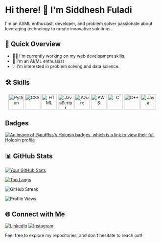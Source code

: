 # Hi there! 👋 I'm Siddhesh Fuladi
 
I'm an AI/ML enthusiast, developer, and problem solver passionate about leveraging technology to create innovative solutions.
 
## 🚀 Quick Overview
 
- 👨‍💻 I'm currently working on my web development skills.
- 🌱 I'm an AI/ML enthusiast
- 💡 I'm interested in problem solving and data science.
 
## 🛠️ Skills
<div align="center">
  <img src="https://upload.wikimedia.org/wikipedia/commons/c/c3/Python-logo-notext.svg" alt="Python" height="50"/>
  <img src="https://upload.wikimedia.org/wikipedia/commons/thumb/d/d5/CSS3_logo_and_wordmark.svg/2560px-CSS3_logo_and_wordmark.svg.png" alt="CSS" height="50"/>
  <img src="https://upload.wikimedia.org/wikipedia/commons/6/61/HTML5_logo_and_wordmark.svg" alt="HTML" height="50"/>
  <img src="https://upload.wikimedia.org/wikipedia/commons/6/6a/JavaScript-logo.png" alt="JavaScript" height="50"/>
  <img src="https://upload.wikimedia.org/wikipedia/commons/a/a8/Microsoft_Azure_Logo.svg" alt="Azure" height="50"/>
  <img src="https://upload.wikimedia.org/wikipedia/commons/9/93/Amazon_Web_Services_Logo.svg" alt="AWS" height="50"/>
  <img src="https://upload.wikimedia.org/wikipedia/commons/1/19/C_Logo.png" alt="C" height="50"/>
  <img src="https://upload.wikimedia.org/wikipedia/commons/1/18/ISO_C%2B%2B_Logo.svg" alt="C++" height="50"/>
  <img src="https://upload.wikimedia.org/wikipedia/en/thumb/3/30/Java_programming_language_logo.svg/131px-Java_programming_language_logo.svg.png" alt="Java" height="50"/>
</div>
 
## Badges
[![An image of @pufffss's Holopin badges, which is a link to view their full Holopin profile](https://holopin.me/pufffss)](https://holopin.io/@pufffss)

 
## 📊 GitHub Stats
 
[![Your GitHub Stats](https://github-readme-stats.vercel.app/api?username=Pufffss&show_icons=true&count_private=true&hide=contribs,prs&theme=radical)](https://github.com/Pufffss)
 
[![Top Langs](https://github-readme-stats.vercel.app/api/top-langs/?username=Pufffss&layout=compact&theme=radical)](https://github.com/Pufffss)
 

![GitHub Streak](https://github-readme-streak-stats.herokuapp.com/?user=Pufffss&theme=radical)

![Profile Views](https://komarev.com/ghpvc/?username=Pufffss)
## 🌐 Connect with Me
 
[![LinkedIn](https://img.shields.io/badge/LinkedIn-Connect-blue)](https://www.linkedin.com/in/siddhesh-fuladi-514a65236/)
[![Instagram](https://img.shields.io/badge/Instagram-Follow-E4405F)](https://www.instagram.com/siddheshfuladi/)
 
Feel free to explore my repositories, and don't hesitate to reach out!

